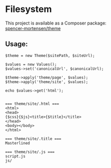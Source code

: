 # Filesystem

This project is available as a Composer package:   
[spencer-mortensen/theme](https://packagist.org/packages/spencer-mortensen/theme)

## Usage:

```
$theme = new Theme($sitePath, $siteUrl);

$values = new Values();
$values->set('canonicalUrl', $canonicalUrl);

$theme->apply('theme/page', $values);
$theme->apply('theme/site', $values);

echo $values->get('html');


=== theme/site/.html ===
<html>
<head>
{$css}{$js}<title>{$title}</title>
</head>
<body></body>
</html>

=== theme/site/.title ===
Masterlined

=== theme/site/.js ===
script.js
js/
```
